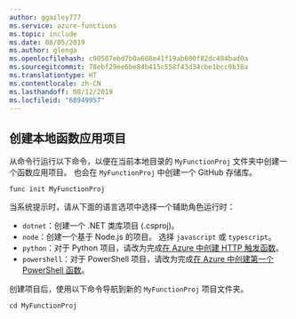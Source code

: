 ```yaml
---
author: ggailey777
ms.service: azure-functions
ms.topic: include
ms.date: 08/05/2019
ms.author: glenga
ms.openlocfilehash: c90587ebd7b0a608e41f19ab600f82dc484bad0a
ms.sourcegitcommit: 78ebf29ee6be84b415c558f43d34cbe1bcc0b38a
ms.translationtype: HT
ms.contentlocale: zh-CN
ms.lasthandoff: 08/12/2019
ms.locfileid: "68949957"
---
```

## <a name="create-the-local-function-app-project"></a>创建本地函数应用项目

从命令行运行以下命令，以便在当前本地目录的 `MyFunctionProj` 文件夹中创建一个函数应用项目。 也会在 `MyFunctionProj` 中创建一个 GitHub 存储库。

```command
func init MyFunctionProj
```

当系统提示时，请从下面的语言选项中选择一个辅助角色运行时：

+ `dotnet`：创建一个 .NET 类库项目 (.csproj)。
+ `node`：创建一个基于 Node.js 的项目。 选择 `javascript` 或 `typescript`。 
+ `python`：对于 Python 项目，请改为完成[在 Azure 中创建 HTTP 触发函数](../articles/azure-functions/functions-create-first-function-python.md)。
+ `powershell`：对于 PowerShell 项目，请改为完成[在 Azure 中创建第一个 PowerShell 函数](../articles/azure-functions/functions-create-first-function-powershell.md)。 


创建项目后，使用以下命令导航到新的 `MyFunctionProj` 项目文件夹。

```command
cd MyFunctionProj
```
